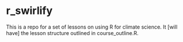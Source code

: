 # r_swirlify
This is a repo for a set of lessons on using R for climate science. It [will have] the lesson structure outlined in course_outline.R.
